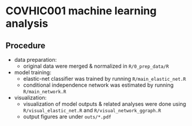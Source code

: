 
# COVHIC001 machine learning analysis

## Procedure

+ data preparation:
    + original data were merged & normalized in `R/0_prep_data/R`
+ model training:
    + elastic-net classifier was trained by running `R/main_elastic_net.R`
    + conditional independence network was estimated by running `R/main_network.R`
+ visualization:
    + visualization of model outputs & related analyses were done using 
      `R/visual_elastic_net.R` and `R/visual_network_ggraph.R`
    + output figures are under `outs/*.pdf`
